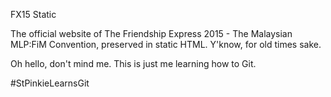 FX15 Static

The official website of The Friendship Express 2015 - The Malaysian MLP:FiM Convention, preserved in static HTML. Y'know, for old times sake.

Oh hello, don't mind me. This is just me learning how to Git.

#StPinkieLearnsGit